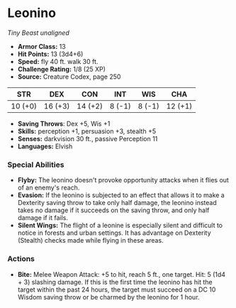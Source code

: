 # Leonino

*Tiny* *Beast* *unaligned*

- **Armor Class:** 13
- **Hit Points:** 13 (3d4+6)
- **Speed:** fly 40 ft. walk 30 ft.
- **Challenge Rating:** 1/8 (25 XP)
- **Source:** Creature Codex, page 250

| STR | DEX | CON | INT | WIS | CHA |
| --- | --- | --- | --- | --- | --- |
| 10 (+0) | 16 (+3) | 14 (+2) | 8 (-1) | 8 (-1) | 12 (+1) |

- **Saving Throws**: Dex +5, Wis +1
- **Skills:** perception +1, persuasion +3, stealth +5
- **Senses:** darkvision 30 ft., passive Perception 11
- **Languages:** Elvish

### Special Abilities

- **Flyby:** The leonino doesn't provoke opportunity attacks when it flies out of an enemy's reach.
- **Evasion:** If the leonino is subjected to an effect that allows it to make a Dexterity saving throw to take only half damage, the leonino instead takes no damage if it succeeds on the saving throw, and only half damage if it fails.
- **Silent Wings:** The flight of a leonine is especially silent and difficult to notice in forests and urban settings. It has advantage on Dexterity (Stealth) checks made while flying in these areas.

### Actions

- **Bite:** Melee Weapon Attack: +5 to hit, reach 5 ft., one target. Hit: 5 (1d4 + 3) slashing damage. If this is the first time the leonino has hit the target within the past 24 hours, the target must succeed on a DC 10 Wisdom saving throw or be charmed by the leonino for 1 hour.


